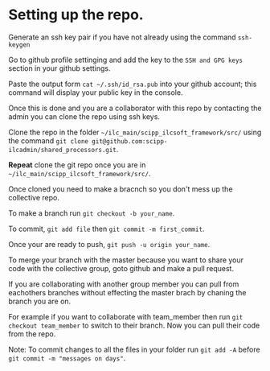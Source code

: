 # Setting up the repo.

Generate an ssh key pair if you have not already using the command `ssh-keygen`


Go to github profile settinging and add the key to the `SSH and GPG keys` section in your github settings.


Paste the output form  `cat ~/.ssh/id_rsa.pub` into your github account; this command will display your public key in the console.


Once this is done and you are a collaborator with this repo by contacting the admin you can clone the repo using ssh keys.


Clone the repo in the folder `~/ilc_main/scipp_ilcsoft_framework/src/` using the command `git clone git@github.com:scipp-ilcadmin/shared_processors.git`.

**Repeat** clone the git repo once you are in `~/ilc_main/scipp_ilcsoft_framework/src/`.


Once cloned you need to make a bracnch so you don't mess up the collective repo.

To make a branch run `git checkout -b your_name`.


To commit, `git add file` then `git commit -m first_commit`.

Once your are ready to push, `git push -u origin your_name`.


To merge your branch with the master because you want to share your code with the collective group, goto github and make a pull request.


If you are collaborating with another group member you can pull from eachothers branches without effecting the master brach by chaning the branch you are on.


For example if you want to collaborate with team_member then run `git checkout team_member` to switch to their branch. Now you can pull their code from the repo.


Note: To commit changes to all the files in your folder run `git add -A` before `git commit -m "messages on days"`.

